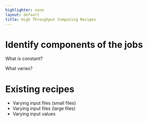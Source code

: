 ```yaml
---
highlighter: none
layout: default
title: High Throughput Computing Recipes
---
```



# Identify components of the jobs

What is constant? 

What varies? 

# Existing recipes

* Varying input files (small files)
* Varying input files (large files)
* Varying input values